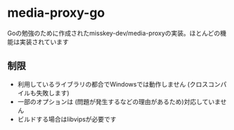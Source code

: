 # media-proxy-go
Goの勉強のために作成されたmisskey-dev/media-proxyの実装。ほとんどの機能は実装されています

## 制限
* 利用しているライブラリの都合でWindowsでは動作しません (クロスコンパイルも失敗します)
* 一部のオプションは (問題が発生するなどの理由があるため)対応していません
* ビルドする場合はlibvipsが必要です
